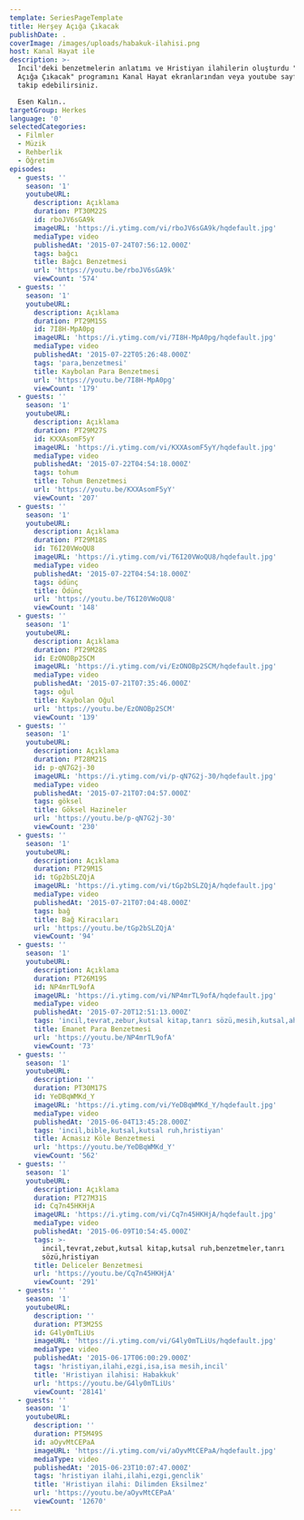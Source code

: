 ```yaml
---
template: SeriesPageTemplate
title: Herşey Açığa Çıkacak
publishDate: .
coverImage: /images/uploads/habakuk-ilahisi.png
host: Kanal Hayat ile
description: >-
  İncil'deki benzetmelerin anlatımı ve Hristiyan ilahilerin oluşturdu "Her şey
  Açığa Çıkacak" programını Kanal Hayat ekranlarından veya youtube sayfamızdan
  takip edebilirsiniz. 

  Esen Kalın..
targetGroup: Herkes
language: '0'
selectedCategories:
  - Filmler
  - Müzik
  - Rehberlik
  - Öğretim
episodes:
  - guests: ''
    season: '1'
    youtubeURL:
      description: Açıklama
      duration: PT30M22S
      id: rboJV6sGA9k
      imageURL: 'https://i.ytimg.com/vi/rboJV6sGA9k/hqdefault.jpg'
      mediaType: video
      publishedAt: '2015-07-24T07:56:12.000Z'
      tags: bağcı
      title: Bağcı Benzetmesi
      url: 'https://youtu.be/rboJV6sGA9k'
      viewCount: '574'
  - guests: ''
    season: '1'
    youtubeURL:
      description: Açıklama
      duration: PT29M15S
      id: 7I8H-MpA0pg
      imageURL: 'https://i.ytimg.com/vi/7I8H-MpA0pg/hqdefault.jpg'
      mediaType: video
      publishedAt: '2015-07-22T05:26:48.000Z'
      tags: 'para,benzetmesi'
      title: Kaybolan Para Benzetmesi
      url: 'https://youtu.be/7I8H-MpA0pg'
      viewCount: '179'
  - guests: ''
    season: '1'
    youtubeURL:
      description: Açıklama
      duration: PT29M27S
      id: KXXAsomF5yY
      imageURL: 'https://i.ytimg.com/vi/KXXAsomF5yY/hqdefault.jpg'
      mediaType: video
      publishedAt: '2015-07-22T04:54:18.000Z'
      tags: tohum
      title: Tohum Benzetmesi
      url: 'https://youtu.be/KXXAsomF5yY'
      viewCount: '207'
  - guests: ''
    season: '1'
    youtubeURL:
      description: Açıklama
      duration: PT29M18S
      id: T6I20VWoQU8
      imageURL: 'https://i.ytimg.com/vi/T6I20VWoQU8/hqdefault.jpg'
      mediaType: video
      publishedAt: '2015-07-22T04:54:18.000Z'
      tags: ödünç
      title: Ödünç
      url: 'https://youtu.be/T6I20VWoQU8'
      viewCount: '148'
  - guests: ''
    season: '1'
    youtubeURL:
      description: Açıklama
      duration: PT29M28S
      id: EzONOBp2SCM
      imageURL: 'https://i.ytimg.com/vi/EzONOBp2SCM/hqdefault.jpg'
      mediaType: video
      publishedAt: '2015-07-21T07:35:46.000Z'
      tags: oğul
      title: Kaybolan Oğul
      url: 'https://youtu.be/EzONOBp2SCM'
      viewCount: '139'
  - guests: ''
    season: '1'
    youtubeURL:
      description: Açıklama
      duration: PT28M21S
      id: p-qN7G2j-30
      imageURL: 'https://i.ytimg.com/vi/p-qN7G2j-30/hqdefault.jpg'
      mediaType: video
      publishedAt: '2015-07-21T07:04:57.000Z'
      tags: göksel
      title: Göksel Hazineler
      url: 'https://youtu.be/p-qN7G2j-30'
      viewCount: '230'
  - guests: ''
    season: '1'
    youtubeURL:
      description: Açıklama
      duration: PT29M1S
      id: tGp2bSLZQjA
      imageURL: 'https://i.ytimg.com/vi/tGp2bSLZQjA/hqdefault.jpg'
      mediaType: video
      publishedAt: '2015-07-21T07:04:48.000Z'
      tags: bağ
      title: Bağ Kiracıları
      url: 'https://youtu.be/tGp2bSLZQjA'
      viewCount: '94'
  - guests: ''
    season: '1'
    youtubeURL:
      description: Açıklama
      duration: PT26M19S
      id: NP4mrTL9ofA
      imageURL: 'https://i.ytimg.com/vi/NP4mrTL9ofA/hqdefault.jpg'
      mediaType: video
      publishedAt: '2015-07-20T12:51:13.000Z'
      tags: 'incil,tevrat,zebur,kutsal kitap,tanrı sözü,mesih,kutsal,ahiret'
      title: Emanet Para Benzetmesi
      url: 'https://youtu.be/NP4mrTL9ofA'
      viewCount: '73'
  - guests: ''
    season: '1'
    youtubeURL:
      description: ''
      duration: PT30M17S
      id: YeDBqWMKd_Y
      imageURL: 'https://i.ytimg.com/vi/YeDBqWMKd_Y/hqdefault.jpg'
      mediaType: video
      publishedAt: '2015-06-04T13:45:28.000Z'
      tags: 'incil,bible,kutsal,kutsal ruh,hristiyan'
      title: Acmasız Köle Benzetmesi
      url: 'https://youtu.be/YeDBqWMKd_Y'
      viewCount: '562'
  - guests: ''
    season: '1'
    youtubeURL:
      description: Açıklama
      duration: PT27M31S
      id: Cq7n45HKHjA
      imageURL: 'https://i.ytimg.com/vi/Cq7n45HKHjA/hqdefault.jpg'
      mediaType: video
      publishedAt: '2015-06-09T10:54:45.000Z'
      tags: >-
        incil,tevrat,zebut,kutsal kitap,kutsal ruh,benzetmeler,tanrı
        sözü,hristiyan
      title: Deliceler Benzetmesi
      url: 'https://youtu.be/Cq7n45HKHjA'
      viewCount: '291'
  - guests: ''
    season: '1'
    youtubeURL:
      description: ''
      duration: PT3M25S
      id: G4ly0mTLiUs
      imageURL: 'https://i.ytimg.com/vi/G4ly0mTLiUs/hqdefault.jpg'
      mediaType: video
      publishedAt: '2015-06-17T06:00:29.000Z'
      tags: 'hristiyan,ilahi,ezgi,isa,isa mesih,incil'
      title: 'Hristiyan ilahisi: Habakkuk'
      url: 'https://youtu.be/G4ly0mTLiUs'
      viewCount: '28141'
  - guests: ''
    season: '1'
    youtubeURL:
      description: ''
      duration: PT5M49S
      id: aOyvMtCEPaA
      imageURL: 'https://i.ytimg.com/vi/aOyvMtCEPaA/hqdefault.jpg'
      mediaType: video
      publishedAt: '2015-06-23T10:07:47.000Z'
      tags: 'hristiyan ilahi,ilahi,ezgi,genclik'
      title: 'Hristiyan ilahi: Dilimden Eksilmez'
      url: 'https://youtu.be/aOyvMtCEPaA'
      viewCount: '12670'
---
```


